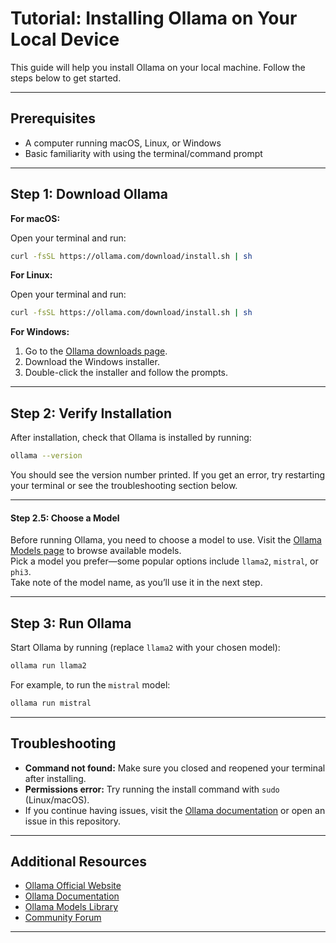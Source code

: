 # Tutorial: Installing Ollama on Your Local Device

This guide will help you install Ollama on your local machine. Follow the steps below to get started.

---

## Prerequisites

- A computer running macOS, Linux, or Windows
- Basic familiarity with using the terminal/command prompt

---

## Step 1: Download Ollama

**For macOS:**

Open your terminal and run:
```bash
curl -fsSL https://ollama.com/download/install.sh | sh
```

**For Linux:**

Open your terminal and run:
```bash
curl -fsSL https://ollama.com/download/install.sh | sh
```

**For Windows:**

1. Go to the [Ollama downloads page](https://ollama.com/download).
2. Download the Windows installer.
3. Double-click the installer and follow the prompts.

---

## Step 2: Verify Installation

After installation, check that Ollama is installed by running:

```bash
ollama --version
```

You should see the version number printed. If you get an error, try restarting your terminal or see the troubleshooting section below.

---

#### Step 2.5: Choose a Model

Before running Ollama, you need to choose a model to use. Visit the [Ollama Models page](https://ollama.com/library) to browse available models.  
Pick a model you prefer—some popular options include `llama2`, `mistral`, or `phi3`.  
Take note of the model name, as you’ll use it in the next step.

---

## Step 3: Run Ollama

Start Ollama by running (replace `llama2` with your chosen model):

```bash
ollama run llama2
```

For example, to run the `mistral` model:

```bash
ollama run mistral
```

---

## Troubleshooting

- **Command not found:** Make sure you closed and reopened your terminal after installing.
- **Permissions error:** Try running the install command with `sudo` (Linux/macOS).
- If you continue having issues, visit the [Ollama documentation](https://ollama.com/docs) or open an issue in this repository.

---

## Additional Resources

- [Ollama Official Website](https://ollama.com/)
- [Ollama Documentation](https://ollama.com/docs)
- [Ollama Models Library](https://ollama.com/library)
- [Community Forum](https://ollama.com/community)

---
